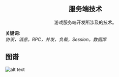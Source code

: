<h2 align="center">服务端技术</h2>
<p align="center">游戏服务端开发所涉及的技术。</p>

**关键词:**<br/>
*协议，消息，RPC，并发，负载，Session，数据库*

## 图谱
![alt text](https://github.com/gonglei007/GameDevMind/blob/main/exports/1.2.服务端技术.png?raw=true)
